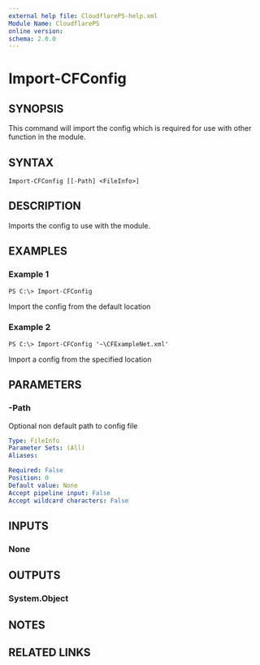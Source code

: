 ```yaml
---
external help file: CloudflarePS-help.xml
Module Name: CloudflarePS
online version: 
schema: 2.0.0
---
```


# Import-CFConfig

## SYNOPSIS
This command will import the config which is required for use with other function in the module.

## SYNTAX

```
Import-CFConfig [[-Path] <FileInfo>]
```

## DESCRIPTION
Imports the config to use with the module.

## EXAMPLES

### Example 1
```
PS C:\> Import-CFConfig
```

Import the config from the default location

### Example 2
```
PS C:\> Import-CFConfig '~\CFExampleNet.xml'
```

Import a config from the specified location

## PARAMETERS

### -Path
Optional non default path to config file

```yaml
Type: FileInfo
Parameter Sets: (All)
Aliases: 

Required: False
Position: 0
Default value: None
Accept pipeline input: False
Accept wildcard characters: False
```

## INPUTS

### None


## OUTPUTS

### System.Object

## NOTES

## RELATED LINKS

